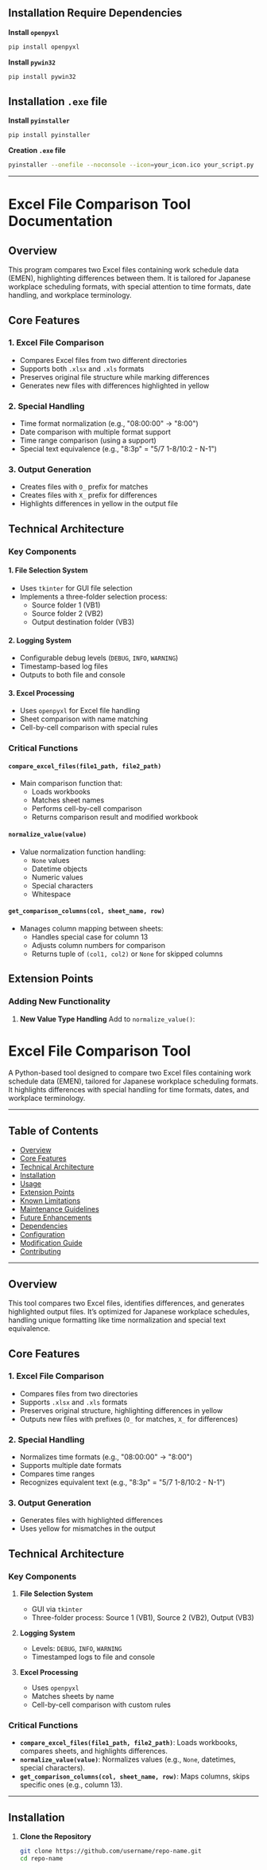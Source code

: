 ## Installation Require Dependencies

**Install `openpyxl`**

```sh
pip install openpyxl
```

**Install `pywin32`**

```sh
pip install pywin32
```

## Installation `.exe` file

**Install `pyinstaller`**

```sh
pip install pyinstaller
```

**Creation `.exe` file**

```sh
pyinstaller --onefile --noconsole --icon=your_icon.ico your_script.py
```

----
# Excel File Comparison Tool Documentation

## Overview

This program compares two Excel files containing work schedule data (EMEN), highlighting differences between them. It is tailored for Japanese workplace scheduling formats, with special attention to time formats, date handling, and workplace terminology.

## Core Features

### 1. Excel File Comparison
- Compares Excel files from two different directories
- Supports both `.xlsx` and `.xls` formats
- Preserves original file structure while marking differences
- Generates new files with differences highlighted in yellow

### 2. Special Handling
- Time format normalization (e.g., "08:00:00" → "8:00")
- Date comparison with multiple format support
- Time range comparison (using a support)
- Special text equivalence (e.g., "8:3p" = "5/7 1-8/10:2 - N-1")

### 3. Output Generation
- Creates files with `O_` prefix for matches
- Creates files with `X_` prefix for differences
- Highlights differences in yellow in the output file

## Technical Architecture

### Key Components

#### 1. File Selection System
- Uses `tkinter` for GUI file selection
- Implements a three-folder selection process:
  - Source folder 1 (VB1)
  - Source folder 2 (VB2)
  - Output destination folder (VB3)

#### 2. Logging System
- Configurable debug levels (`DEBUG`, `INFO`, `WARNING`)
- Timestamp-based log files
- Outputs to both file and console

#### 3. Excel Processing
- Uses `openpyxl` for Excel file handling
- Sheet comparison with name matching
- Cell-by-cell comparison with special rules

### Critical Functions

#### `compare_excel_files(file1_path, file2_path)`
- Main comparison function that:
  - Loads workbooks
  - Matches sheet names
  - Performs cell-by-cell comparison
  - Returns comparison result and modified workbook

#### `normalize_value(value)`
- Value normalization function handling:
  - `None` values
  - Datetime objects
  - Numeric values
  - Special characters
  - Whitespace

#### `get_comparison_columns(col, sheet_name, row)`
- Manages column mapping between sheets:
  - Handles special case for column 13
  - Adjusts column numbers for comparison
  - Returns tuple of `(col1, col2)` or `None` for skipped columns

## Extension Points

### Adding New Functionality

1. **New Value Type Handling**
   Add to `normalize_value()`:


# Excel File Comparison Tool

A Python-based tool designed to compare two Excel files containing work schedule data (EMEN), tailored for Japanese workplace scheduling formats. It highlights differences with special handling for time formats, dates, and workplace terminology.

---

## Table of Contents
- [Overview](#overview)
- [Core Features](#core-features)
- [Technical Architecture](#technical-architecture)
- [Installation](#installation)
- [Usage](#usage)
- [Extension Points](#extension-points)
- [Known Limitations](#known-limitations)
- [Maintenance Guidelines](#maintenance-guidelines)
- [Future Enhancements](#future-enhancements)
- [Dependencies](#dependencies)
- [Configuration](#configuration)
- [Modification Guide](#modification-guide)
- [Contributing](#contributing)

---

## Overview

This tool compares two Excel files, identifies differences, and generates highlighted output files. It’s optimized for Japanese workplace schedules, handling unique formatting like time normalization and special text equivalence.

## Core Features

### 1. Excel File Comparison
- Compares files from two directories
- Supports `.xlsx` and `.xls` formats
- Preserves original structure, highlighting differences in yellow
- Outputs new files with prefixes (`O_` for matches, `X_` for differences)

### 2. Special Handling
- Normalizes time formats (e.g., "08:00:00" → "8:00")
- Supports multiple date formats
- Compares time ranges
- Recognizes equivalent text (e.g., "8:3p" = "5/7 1-8/10:2 - N-1")

### 3. Output Generation
- Generates files with highlighted differences
- Uses yellow for mismatches in the output

## Technical Architecture

### Key Components
1. **File Selection System**
   - GUI via `tkinter`
   - Three-folder process: Source 1 (VB1), Source 2 (VB2), Output (VB3)

2. **Logging System**
   - Levels: `DEBUG`, `INFO`, `WARNING`
   - Timestamped logs to file and console

3. **Excel Processing**
   - Uses `openpyxl`
   - Matches sheets by name
   - Cell-by-cell comparison with custom rules

### Critical Functions
- **`compare_excel_files(file1_path, file2_path)`**: Loads workbooks, compares sheets, and highlights differences.
- **`normalize_value(value)`**: Normalizes values (e.g., `None`, datetimes, special characters).
- **`get_comparison_columns(col, sheet_name, row)`**: Maps columns, skips specific ones (e.g., column 13).

---

## Installation

1. **Clone the Repository**
   ```bash
   git clone https://github.com/username/repo-name.git
   cd repo-name
   




